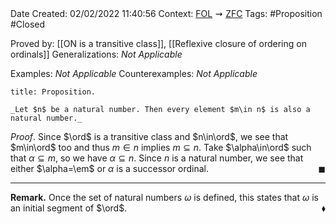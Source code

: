 <br />
<br />

Date Created: 02/02/2022 11:40:56
Context: [$\textrm{FOL}$](obsidian://open?file=First%20Order%20Logic)$\,\,\rightsquigarrow\,\,$[$\textrm{ZFC}$](obsidian://open?file=Zermelo-Fraenkel%20Set%20Theory%20with%20Choice)
Tags: #Proposition #Closed 

Proved by: [[ON is a transitive class]], [[Reflexive closure of ordering on ordinals]]
Generalizations: _Not Applicable_

Examples: _Not Applicable_
Counterexamples: _Not Applicable_

``` ad-Proposition
title: Proposition.

_Let $n$ be a natural number. Then every element $m\in n$ is also a natural number._

```

_Proof_. Since $\ord$ is a transitive class and $n\in\ord$, we see that $m\in\ord$ too and thus $m\in n$ implies $m\subseteq n$. Take $\alpha\in\ord$ such that $\alpha\subseteq m$, so we have $\alpha\subseteq n$. Since $n$ is a natural number, we see that either $\alpha=\em$ or $\alpha$ is a successor ordinal.<span style="float:right;">$\blacksquare$</span>

---

**Remark.** Once the set of natural numbers $\omega$ is defined, this states that $\omega$ is an initial segment of $\ord$.<span style="float:right;">$\blacklozenge$</span>
